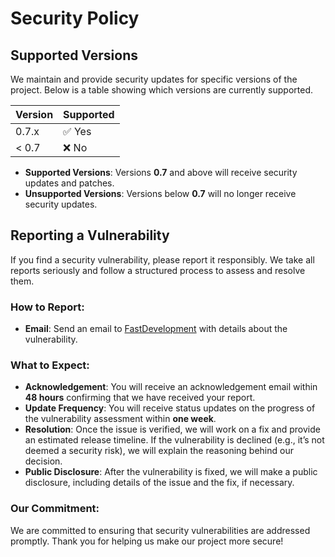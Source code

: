 # Security Policy

## Supported Versions

We maintain and provide security updates for specific versions of the project. Below is a table showing which versions are currently supported.

| Version | Supported          |
| ------- | ------------------ |
| 0.7.x   | :white_check_mark: Yes |
| < 0.7   | :x: No             |

- **Supported Versions**: Versions **0.7** and above will receive security updates and patches.
- **Unsupported Versions**: Versions below **0.7** will no longer receive security updates.

## Reporting a Vulnerability

If you find a security vulnerability, please report it responsibly. We take all reports seriously and follow a structured process to assess and resolve them.

### How to Report:
- **Email**: Send an email to [FastDevelopment](mailto:contato.fastdevelopment@gmail.com) with details about the vulnerability. 

### What to Expect:
- **Acknowledgement**: You will receive an acknowledgement email within **48 hours** confirming that we have received your report.
- **Update Frequency**: You will receive status updates on the progress of the vulnerability assessment within **one week**.
- **Resolution**: Once the issue is verified, we will work on a fix and provide an estimated release timeline. If the vulnerability is declined (e.g., it’s not deemed a security risk), we will explain the reasoning behind our decision.
- **Public Disclosure**: After the vulnerability is fixed, we will make a public disclosure, including details of the issue and the fix, if necessary.

### Our Commitment:
We are committed to ensuring that security vulnerabilities are addressed promptly. Thank you for helping us make our project more secure!
